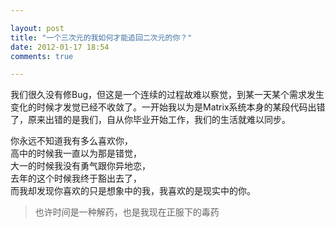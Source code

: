 ```yaml
---

layout: post
title: "一个三次元的我如何才能追回二次元的你？"
date: 2012-01-17 18:54
comments: true

---
```

我们很久没有修Bug，但这是一个连续的过程故难以察觉，到某一天某个需求发生变化的时候才发觉已经不收敛了。一开始我以为是Matrix系统本身的某段代码出错了，原来出错的是我们，自从你毕业开始工作，我们的生活就难以同步。

你永远不知道我有多么喜欢你，  
高中的时候我一直以为那是错觉，  
大一的时候我没有勇气跟你异地恋，  
去年的这个时候我终于豁出去了，  
而我却发现你喜欢的只是想象中的我，我喜欢的是现实中的你。

>也许时间是一种解药，也是我现在正服下的毒药